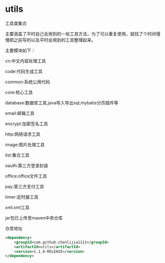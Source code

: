 # utils
工具类集合

主要涵盖了平时自己会用到的一些工具方法，为了可以重复使用，就找了个时间慢慢把之前写的以及平时会用到的工具整理起来。

主要模块如下：

cn:中文内容处理工具

code:代码生成工具

common:系统公用代码

core:核心工具

database:数据库工具,java导入导出sql,mybatis分页插件等

email:邮箱工具

encrypt:加密签名工具

http:网络请求工具

image:图片处理工具

list:集合工具

oauth:第三方登录封装

office:office文件工具

pay:第三方支付工具

timer:定时器工具

xml:xml工具

jar包已上传至maven中央仓库

仓库地址

~~~xml
<dependency>
    <groupId>com.github.chenlijia1111</groupId>
    <artifactId>utils</artifactId>
    <version>1.1.8-RELEASE</version>
</dependency>
~~~

